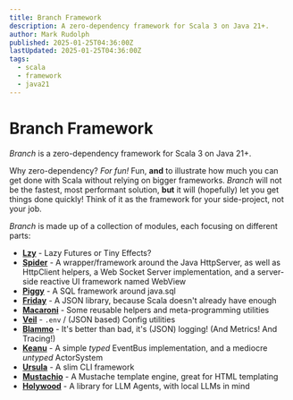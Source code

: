 ```yaml
---
title: Branch Framework
description: A zero-dependency framework for Scala 3 on Java 21+.
author: Mark Rudolph
published: 2025-01-25T04:36:00Z
lastUpdated: 2025-01-25T04:36:00Z
tags:
  - scala
  - framework
  - java21
---
```


# Branch Framework

_Branch_ is a zero-dependency framework for Scala 3 on Java 21+.

Why zero-dependency? _For fun!_ Fun, **and** to illustrate how much you can get done with Scala without relying on bigger frameworks. _Branch_ will not be the fastest, most performant solution, **but** it will (hopefully) let you get things done quickly! Think of it as the framework for your side-project, not your job.

_Branch_ is made up of a collection of modules, each focusing on different parts:

- **[Lzy](/lzy)** - Lazy Futures or Tiny Effects?
- **[Spider](/spider)** - A wrapper/framework around the Java HttpServer, as well as
  HttpClient helpers, a Web Socket Server implementation, and a server-side reactive UI framework named WebView
- **[Piggy](/piggy)** - A SQL framework around java.sql
- **[Friday](/friday)** - A JSON library, because Scala doesn't already have enough
- **[Macaroni](/macaroni)** - Some reusable helpers and meta-programming utilities
- **[Veil](/veil)** - `.env` / (JSON based) Config utilities
- **[Blammo](/blammo)** - It's better than bad, it's (JSON) logging! (And Metrics! And Tracing!)
- **[Keanu](/keanu)** - A simple _typed_ EventBus implementation, and a mediocre _untyped_ ActorSystem
- **[Ursula](/ursula)** - A slim CLI framework
- **[Mustachio](/mustachio)** - A Mustache template engine, great for HTML templating
- **[Holywood](/hollywood)** - A library for LLM Agents, with local LLMs in mind
